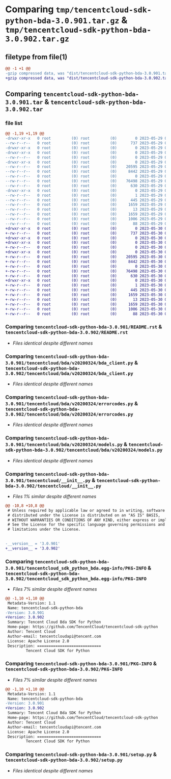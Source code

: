 # Comparing `tmp/tencentcloud-sdk-python-bda-3.0.901.tar.gz` & `tmp/tencentcloud-sdk-python-bda-3.0.902.tar.gz`

## filetype from file(1)

```diff
@@ -1 +1 @@
-gzip compressed data, was "dist/tencentcloud-sdk-python-bda-3.0.901.tar", last modified: Mon May 29 02:19:20 2023, max compression
+gzip compressed data, was "dist/tencentcloud-sdk-python-bda-3.0.902.tar", last modified: Tue May 30 00:15:37 2023, max compression
```

## Comparing `tencentcloud-sdk-python-bda-3.0.901.tar` & `tencentcloud-sdk-python-bda-3.0.902.tar`

### file list

```diff
@@ -1,19 +1,19 @@
-drwxr-xr-x   0 root         (0) root         (0)        0 2023-05-29 02:19:20.000000 tencentcloud-sdk-python-bda-3.0.901/
--rw-r--r--   0 root         (0) root         (0)      737 2023-05-29 02:19:20.000000 tencentcloud-sdk-python-bda-3.0.901/README.rst
-drwxr-xr-x   0 root         (0) root         (0)        0 2023-05-29 02:19:20.000000 tencentcloud-sdk-python-bda-3.0.901/tencentcloud/
-drwxr-xr-x   0 root         (0) root         (0)        0 2023-05-29 02:19:20.000000 tencentcloud-sdk-python-bda-3.0.901/tencentcloud/bda/
--rw-r--r--   0 root         (0) root         (0)        0 2023-05-29 02:19:20.000000 tencentcloud-sdk-python-bda-3.0.901/tencentcloud/bda/__init__.py
-drwxr-xr-x   0 root         (0) root         (0)        0 2023-05-29 02:19:20.000000 tencentcloud-sdk-python-bda-3.0.901/tencentcloud/bda/v20200324/
--rw-r--r--   0 root         (0) root         (0)    20595 2023-05-29 02:19:20.000000 tencentcloud-sdk-python-bda-3.0.901/tencentcloud/bda/v20200324/bda_client.py
--rw-r--r--   0 root         (0) root         (0)     8442 2023-05-29 02:19:20.000000 tencentcloud-sdk-python-bda-3.0.901/tencentcloud/bda/v20200324/errorcodes.py
--rw-r--r--   0 root         (0) root         (0)        0 2023-05-29 02:19:20.000000 tencentcloud-sdk-python-bda-3.0.901/tencentcloud/bda/v20200324/__init__.py
--rw-r--r--   0 root         (0) root         (0)    76498 2023-05-29 02:19:20.000000 tencentcloud-sdk-python-bda-3.0.901/tencentcloud/bda/v20200324/models.py
--rw-r--r--   0 root         (0) root         (0)      630 2023-05-29 02:19:20.000000 tencentcloud-sdk-python-bda-3.0.901/tencentcloud/__init__.py
-drwxr-xr-x   0 root         (0) root         (0)        0 2023-05-29 02:19:20.000000 tencentcloud-sdk-python-bda-3.0.901/tencentcloud_sdk_python_bda.egg-info/
--rw-r--r--   0 root         (0) root         (0)        1 2023-05-29 02:19:20.000000 tencentcloud-sdk-python-bda-3.0.901/tencentcloud_sdk_python_bda.egg-info/dependency_links.txt
--rw-r--r--   0 root         (0) root         (0)      445 2023-05-29 02:19:20.000000 tencentcloud-sdk-python-bda-3.0.901/tencentcloud_sdk_python_bda.egg-info/SOURCES.txt
--rw-r--r--   0 root         (0) root         (0)     1659 2023-05-29 02:19:20.000000 tencentcloud-sdk-python-bda-3.0.901/tencentcloud_sdk_python_bda.egg-info/PKG-INFO
--rw-r--r--   0 root         (0) root         (0)       13 2023-05-29 02:19:20.000000 tencentcloud-sdk-python-bda-3.0.901/tencentcloud_sdk_python_bda.egg-info/top_level.txt
--rw-r--r--   0 root         (0) root         (0)     1659 2023-05-29 02:19:20.000000 tencentcloud-sdk-python-bda-3.0.901/PKG-INFO
--rw-r--r--   0 root         (0) root         (0)     1006 2023-05-29 02:19:20.000000 tencentcloud-sdk-python-bda-3.0.901/setup.py
--rw-r--r--   0 root         (0) root         (0)       88 2023-05-29 02:19:20.000000 tencentcloud-sdk-python-bda-3.0.901/setup.cfg
+drwxr-xr-x   0 root         (0) root         (0)        0 2023-05-30 00:15:37.000000 tencentcloud-sdk-python-bda-3.0.902/
+-rw-r--r--   0 root         (0) root         (0)      737 2023-05-30 00:15:36.000000 tencentcloud-sdk-python-bda-3.0.902/README.rst
+drwxr-xr-x   0 root         (0) root         (0)        0 2023-05-30 00:15:37.000000 tencentcloud-sdk-python-bda-3.0.902/tencentcloud/
+drwxr-xr-x   0 root         (0) root         (0)        0 2023-05-30 00:15:37.000000 tencentcloud-sdk-python-bda-3.0.902/tencentcloud/bda/
+-rw-r--r--   0 root         (0) root         (0)        0 2023-05-30 00:15:36.000000 tencentcloud-sdk-python-bda-3.0.902/tencentcloud/bda/__init__.py
+drwxr-xr-x   0 root         (0) root         (0)        0 2023-05-30 00:15:37.000000 tencentcloud-sdk-python-bda-3.0.902/tencentcloud/bda/v20200324/
+-rw-r--r--   0 root         (0) root         (0)    20595 2023-05-30 00:15:36.000000 tencentcloud-sdk-python-bda-3.0.902/tencentcloud/bda/v20200324/bda_client.py
+-rw-r--r--   0 root         (0) root         (0)     8442 2023-05-30 00:15:36.000000 tencentcloud-sdk-python-bda-3.0.902/tencentcloud/bda/v20200324/errorcodes.py
+-rw-r--r--   0 root         (0) root         (0)        0 2023-05-30 00:15:36.000000 tencentcloud-sdk-python-bda-3.0.902/tencentcloud/bda/v20200324/__init__.py
+-rw-r--r--   0 root         (0) root         (0)    76498 2023-05-30 00:15:36.000000 tencentcloud-sdk-python-bda-3.0.902/tencentcloud/bda/v20200324/models.py
+-rw-r--r--   0 root         (0) root         (0)      630 2023-05-30 00:15:36.000000 tencentcloud-sdk-python-bda-3.0.902/tencentcloud/__init__.py
+drwxr-xr-x   0 root         (0) root         (0)        0 2023-05-30 00:15:37.000000 tencentcloud-sdk-python-bda-3.0.902/tencentcloud_sdk_python_bda.egg-info/
+-rw-r--r--   0 root         (0) root         (0)        1 2023-05-30 00:15:36.000000 tencentcloud-sdk-python-bda-3.0.902/tencentcloud_sdk_python_bda.egg-info/dependency_links.txt
+-rw-r--r--   0 root         (0) root         (0)      445 2023-05-30 00:15:37.000000 tencentcloud-sdk-python-bda-3.0.902/tencentcloud_sdk_python_bda.egg-info/SOURCES.txt
+-rw-r--r--   0 root         (0) root         (0)     1659 2023-05-30 00:15:36.000000 tencentcloud-sdk-python-bda-3.0.902/tencentcloud_sdk_python_bda.egg-info/PKG-INFO
+-rw-r--r--   0 root         (0) root         (0)       13 2023-05-30 00:15:36.000000 tencentcloud-sdk-python-bda-3.0.902/tencentcloud_sdk_python_bda.egg-info/top_level.txt
+-rw-r--r--   0 root         (0) root         (0)     1659 2023-05-30 00:15:37.000000 tencentcloud-sdk-python-bda-3.0.902/PKG-INFO
+-rw-r--r--   0 root         (0) root         (0)     1006 2023-05-30 00:15:36.000000 tencentcloud-sdk-python-bda-3.0.902/setup.py
+-rw-r--r--   0 root         (0) root         (0)       88 2023-05-30 00:15:37.000000 tencentcloud-sdk-python-bda-3.0.902/setup.cfg
```

### Comparing `tencentcloud-sdk-python-bda-3.0.901/README.rst` & `tencentcloud-sdk-python-bda-3.0.902/README.rst`

 * *Files identical despite different names*

### Comparing `tencentcloud-sdk-python-bda-3.0.901/tencentcloud/bda/v20200324/bda_client.py` & `tencentcloud-sdk-python-bda-3.0.902/tencentcloud/bda/v20200324/bda_client.py`

 * *Files identical despite different names*

### Comparing `tencentcloud-sdk-python-bda-3.0.901/tencentcloud/bda/v20200324/errorcodes.py` & `tencentcloud-sdk-python-bda-3.0.902/tencentcloud/bda/v20200324/errorcodes.py`

 * *Files identical despite different names*

### Comparing `tencentcloud-sdk-python-bda-3.0.901/tencentcloud/bda/v20200324/models.py` & `tencentcloud-sdk-python-bda-3.0.902/tencentcloud/bda/v20200324/models.py`

 * *Files identical despite different names*

### Comparing `tencentcloud-sdk-python-bda-3.0.901/tencentcloud/__init__.py` & `tencentcloud-sdk-python-bda-3.0.902/tencentcloud/__init__.py`

 * *Files 1% similar despite different names*

```diff
@@ -10,8 +10,8 @@
 # Unless required by applicable law or agreed to in writing, software
 # distributed under the License is distributed on an "AS IS" BASIS,
 # WITHOUT WARRANTIES OR CONDITIONS OF ANY KIND, either express or implied.
 # See the License for the specific language governing permissions and
 # limitations under the License.
 
 
-__version__ = '3.0.901'
+__version__ = '3.0.902'
```

### Comparing `tencentcloud-sdk-python-bda-3.0.901/tencentcloud_sdk_python_bda.egg-info/PKG-INFO` & `tencentcloud-sdk-python-bda-3.0.902/tencentcloud_sdk_python_bda.egg-info/PKG-INFO`

 * *Files 7% similar despite different names*

```diff
@@ -1,10 +1,10 @@
 Metadata-Version: 1.1
 Name: tencentcloud-sdk-python-bda
-Version: 3.0.901
+Version: 3.0.902
 Summary: Tencent Cloud Bda SDK for Python
 Home-page: https://github.com/TencentCloud/tencentcloud-sdk-python
 Author: Tencent Cloud
 Author-email: tencentcloudapi@tencent.com
 License: Apache License 2.0
 Description: ============================
         Tencent Cloud SDK for Python
```

### Comparing `tencentcloud-sdk-python-bda-3.0.901/PKG-INFO` & `tencentcloud-sdk-python-bda-3.0.902/PKG-INFO`

 * *Files 7% similar despite different names*

```diff
@@ -1,10 +1,10 @@
 Metadata-Version: 1.1
 Name: tencentcloud-sdk-python-bda
-Version: 3.0.901
+Version: 3.0.902
 Summary: Tencent Cloud Bda SDK for Python
 Home-page: https://github.com/TencentCloud/tencentcloud-sdk-python
 Author: Tencent Cloud
 Author-email: tencentcloudapi@tencent.com
 License: Apache License 2.0
 Description: ============================
         Tencent Cloud SDK for Python
```

### Comparing `tencentcloud-sdk-python-bda-3.0.901/setup.py` & `tencentcloud-sdk-python-bda-3.0.902/setup.py`

 * *Files identical despite different names*

